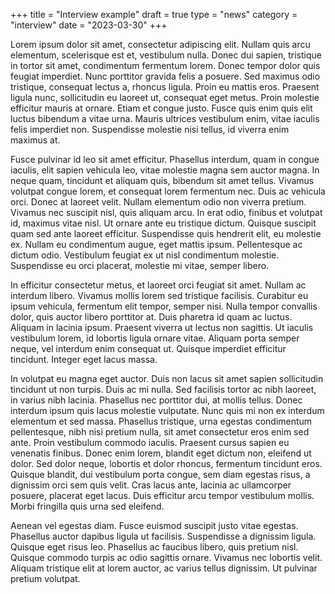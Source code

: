 +++
title = "Interview example"
draft = true
type = "news"
category = "interview"
date = "2023-03-30"
+++

Lorem ipsum dolor sit amet, consectetur adipiscing elit. Nullam quis arcu elementum, scelerisque est et, vestibulum nulla. Donec dui sapien, tristique in tortor sit amet, condimentum fermentum lorem. Donec tempor dolor quis feugiat imperdiet. Nunc porttitor gravida felis a posuere. Sed maximus odio tristique, consequat lectus a, rhoncus ligula. Proin eu mattis eros. Praesent ligula nunc, sollicitudin eu laoreet ut, consequat eget metus. Proin molestie efficitur mauris at ornare. Etiam et congue justo. Fusce quis enim quis elit luctus bibendum a vitae urna. Mauris ultrices vestibulum enim, vitae iaculis felis imperdiet non. Suspendisse molestie nisi tellus, id viverra enim maximus at.

Fusce pulvinar id leo sit amet efficitur. Phasellus interdum, quam in congue iaculis, elit sapien vehicula leo, vitae molestie magna sem auctor magna. In neque quam, tincidunt et aliquam quis, bibendum sit amet tellus. Vivamus volutpat congue lorem, et consequat lorem fermentum nec. Duis ac vehicula orci. Donec at laoreet velit. Nullam elementum odio non viverra pretium. Vivamus nec suscipit nisl, quis aliquam arcu. In erat odio, finibus et volutpat id, maximus vitae nisl. Ut ornare ante eu tristique dictum. Quisque suscipit quam sed ante laoreet efficitur. Suspendisse quis hendrerit elit, eu molestie ex. Nullam eu condimentum augue, eget mattis ipsum. Pellentesque ac dictum odio. Vestibulum feugiat ex ut nisl condimentum molestie. Suspendisse eu orci placerat, molestie mi vitae, semper libero.

In efficitur consectetur metus, et laoreet orci feugiat sit amet. Nullam ac interdum libero. Vivamus mollis lorem sed tristique facilisis. Curabitur eu ipsum vehicula, fermentum elit tempor, semper nisi. Nulla tempor convallis dolor, quis auctor libero porttitor at. Duis pharetra id quam ac luctus. Aliquam in lacinia ipsum. Praesent viverra ut lectus non sagittis. Ut iaculis vestibulum lorem, id lobortis ligula ornare vitae. Aliquam porta semper neque, vel interdum enim consequat ut. Quisque imperdiet efficitur tincidunt. Integer eget lacus massa.

In volutpat eu magna eget auctor. Duis non lacus sit amet sapien sollicitudin tincidunt ut non turpis. Duis ac mi nulla. Sed facilisis tortor ac nibh laoreet, in varius nibh lacinia. Phasellus nec porttitor dui, at mollis tellus. Donec interdum ipsum quis lacus molestie vulputate. Nunc quis mi non ex interdum elementum et sed massa. Phasellus tristique, urna egestas condimentum pellentesque, nibh nisi pretium nulla, sit amet consectetur eros enim sed ante. Proin vestibulum commodo iaculis. Praesent cursus sapien eu venenatis finibus. Donec enim lorem, blandit eget dictum non, eleifend ut dolor. Sed dolor neque, lobortis et dolor rhoncus, fermentum tincidunt eros. Quisque blandit, dui vestibulum porta congue, sem diam egestas risus, a dignissim orci sem quis velit. Cras lacus ante, lacinia ac ullamcorper posuere, placerat eget lacus. Duis efficitur arcu tempor vestibulum mollis. Morbi fringilla quis urna sed eleifend.

Aenean vel egestas diam. Fusce euismod suscipit justo vitae egestas. Phasellus auctor dapibus ligula ut facilisis. Suspendisse a dignissim ligula. Quisque eget risus leo. Phasellus ac faucibus libero, quis pretium nisl. Quisque commodo turpis ac odio sagittis ornare. Vivamus nec lobortis velit. Aliquam tristique elit at lorem auctor, ac varius tellus dignissim. Ut pulvinar pretium volutpat. 